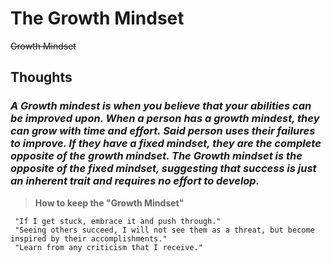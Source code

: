 # The Growth Mindset

~~Growth Mindset~~

## Thoughts

### *A Growth mindest is when you believe that your abilities can be improved upon. When a person has a growth mindest, they can grow with time and effort. Said person uses their failures to improve. If they have a fixed mindset, they are the complete opposite of the growth mindset. The Growth mindset is the opposite of the fixed mindset, suggesting that success is just an inherent trait and requires no effort to develop.*


> **How to keep the "Growth Mindset"**

     "If I get stuck, embrace it and push through."
     "Seeing others succeed, I will not see them as a threat, but become inspired by their accomplishments."
     "Learn from any criticism that I receive."
